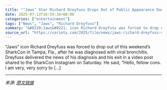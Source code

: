 ```yaml
---
title: "‘Jaws’ Star Richard Dreyfuss Drops Out of Public Appearance Due to Viral Bronchitis Diagnosis: ‘I Feel Terrible About Not Showing Up’"
date: 2025-07-13T16:59:34+08:00
categories: ["entertainment"]
tags: ["News", "Jaws", "Richard Dreyfuss"]
summary: "&#8220;Jaws&#8221; icon Richard Dreyfuss was forced to drop out of this weekend&#8217;s SharkCon in Tampa, Fla., after he was diagnosed with viral bronchitis. Dreyfuss delivered the news of his diagno"
source_url: "https://variety.com/2025/film/news/jaws-richard-dreyfuss-viral-bronchitis-diagnosis-1236459121/"
---
```


&#8220;Jaws&#8221; icon Richard Dreyfuss was forced to drop out of this weekend&#8217;s SharkCon in Tampa, Fla., after he was diagnosed with viral bronchitis. Dreyfuss delivered the news of his diagnosis and his exit in a video post shared to the SharkCon Instagram on Saturday. He said, &#8220;Hello, fellow cons. I am very, very sorry to [&#8230;]

---

*来源: [原文链接](https://variety.com/2025/film/news/jaws-richard-dreyfuss-viral-bronchitis-diagnosis-1236459121/)*
